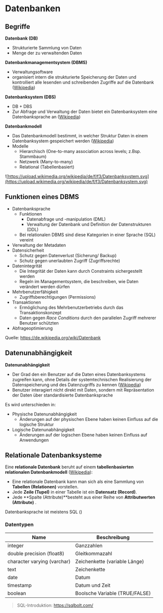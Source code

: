 # Datenbanken

## Begriffe

**Datenbank (DB)**
- Strukturierte Sammlung von Daten
- Menge der zu verwaltenden Daten

**Datenbankmanagementsystem (DBMS)**
- Verwaltungsoftware
- organisiert intern die strukturierte Speicherung der Daten und kontrolliert alle lesenden und schreibenden Zugriffe auf die Datenbank ([Wikipedia](https://de.wikipedia.org/wiki/Datenbank))

**Datenbanksystem (DBS)**
- DB + DBS
- Zur Abfrage und Verwaltung der Daten bietet ein Datenbanksystem eine Datenbanksprache an ([Wikipedia](https://de.wikipedia.org/wiki/Datenbank))

**Datenbankmodell**
- Das Datenbankmodell bestimmt, in welcher Struktur Daten in einem Datenbanksystem gespeichert werden ([Wikipedia](https://de.wikipedia.org/wiki/Datenbankmodell))
- Modelle
    - Hierarchisch (One-to-many association across levels; z.Bsp. Stammbaum)
    - Netzwerk (Many-to-many)
    - Relational (Tabellenbasiert)

![https://upload.wikimedia.org/wikipedia/de/f/f3/Datenbanksystem.svg](https://upload.wikimedia.org/wikipedia/de/f/f3/Datenbanksystem.svg)


## Funktionen eines DBMS

- Datenbanksprache
    - Funktionen
        - Datenabfrage und -manipulation (DML)
        - Verwaltung der Datenbank und Definition der Datenstrukturen (DDL)
    - Bei relationalen DBMS sind diese Kategorien in einer Sprache (SQL) vereint
- Verwaltung der Metadaten
- Datensicherheit
    - Schutz gegen Datenverlust (Sicherung/ Backup)
    - Schutz gegen unerlaubten Zugriff (Zugriffsrechte)
- Datenintegrität
    - Die Integrität der Daten kann durch Constraints sichergestellt werden
    - Regeln im Managementsystem, die beschreiben, wie Daten verändert werden dürfen
- Mehrbenutzerfähigkeit
    - Zugriffsberechtigungen (Permissions)
- Transaktionen
    - Ermöglichung des Mehrbenutzerbetriebs durch das Transaktionskonzept
    - Daten gegen *Race Conditions* durch den parallelen Zugriff mehrerer Benutzer schützten
- Abfrageoptimierung

Quelle: https://de.wikipedia.org/wiki/Datenbank


## Datenunabhängigkeit

**Datenunabhängigkeit**
- Der Grad den ein Benutzer auf die Daten eines Datenbanksystems zugreifen kann, ohne Details der systemtechnischen Realisierung der Datenspeicherung und des Datenzugriffs zu kennen ([Wikipedia](https://de.wikipedia.org/wiki/Datenunabh%C3%A4ngigkeit))
- Benutzer interagiert nicht direkt mit Daten, sondern mit Repräsentation der Daten über standardisierte Datenbanksprache

Es wird unterschieden in:

- Physische Datenunabhängigkeit
    - Änderungen auf der physischen Ebene haben keinen Einfluss auf die logische Struktur
- Logische Datenunabhängigkeit
    - Änderungen auf der logischen Ebene haben keinen Einfluss auf Anwendungen


## Relationale Datenbanksysteme

Eine **relationale Datenbank** beruht auf einem **tabellenbasierten relationalen Datenbankmodell** ([Wikipedia](https://de.wikipedia.org/wiki/Relationale_Datenbank)):

- Eine relationale Datenbank kann man sich als eine Sammlung von **Tabellen (Relationen)** vorstellen.
- Jede **Zeile (Tupel)** in einer Tabelle ist ein **Datensatz (Record)**. 
- Jede **Spalte (Attribute)**besteht aus einer Reihe von **Attributwerten (Attribute)**
.

Datenbanksprache ist meistens SQL ()


### Datentypen 

| Name | Beschreibung |
| ---- | ------------ |
| integer | Ganzzahlen |
| double precision (float8) | Gleitkommazahl |
| character varying (varchar)| Zeichenkette (variable Länge) |
| text | Zeichenkette |
| date | Datum |
| timestamp | Datum und Zeit |
| boolean | Boolsche Variable (TRUE/FALSE) |


> SQL-Introduktion: https://sqlbolt.com/
